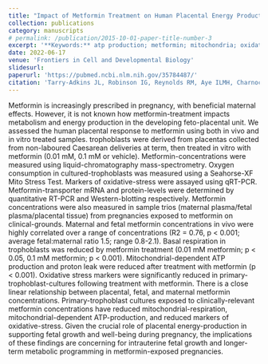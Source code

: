 ```yaml
---
title: "Impact of Metformin Treatment on Human Placental Energy Production and Oxidative Stress"
collection: publications
category: manuscripts
# permalink: /publication/2015-10-01-paper-title-number-3
excerpt: '**Keywords:** atp production; metformin; mitochondria; oxidative stress; placenta; proton leak; respiration; trophoblast'
date: 2022-06-17
venue: 'Frontiers in Cell and Developmental Biology'
slidesurl: 
paperurl: 'https://pubmed.ncbi.nlm.nih.gov/35784487/'
citation: 'Tarry-Adkins JL, Robinson IG, Reynolds RM, Aye ILMH, Charnock-Jones DS, Jenkins B, Koulmann A, Ozanne SE, Aiken CE. Impact of Metformin Treatment on Human Placental Energy Production and Oxidative Stress. Front Cell Dev Biol. 2022 Jun 17;10:935403. doi: 10.3389/fcell.2022.935403. PMID: 35784487; PMCID: PMC9247405.'
---
```


Metformin is increasingly prescribed in pregnancy, with beneficial maternal effects. However, it is not known how metformin-treatment impacts metabolism and energy production in the developing feto-placental unit. We assessed the human placental response to metformin using both in vivo and in vitro treated samples. trophoblasts were derived from placentas collected from non-laboured Caesarean deliveries at term, then treated in vitro with metformin (0.01 mM, 0.1 mM or vehicle). Metformin-concentrations were measured using liquid-chromatography mass-spectrometry. Oxygen consumption in cultured-trophoblasts was measured using a Seahorse-XF Mito Stress Test. Markers of oxidative-stress were assayed using qRT-PCR. Metformin-transporter mRNA and protein-levels were determined by quantitative RT-PCR and Western-blotting respectively. Metformin concentrations were also measured in sample trios (maternal plasma/fetal plasma/placental tissue) from pregnancies exposed to metformin on clinical-grounds. Maternal and fetal metformin concentrations in vivo were highly correlated over a range of concentrations (R2 = 0.76, p < 0.001; average fetal:maternal ratio 1.5; range 0.8-2.1). Basal respiration in trophoblasts was reduced by metformin treatment (0.01 mM metformin; p < 0.05, 0.1 mM metformin; p < 0.001). Mitochondrial-dependent ATP production and proton leak were reduced after treatment with metformin (p < 0.001). Oxidative stress markers were significantly reduced in primary-trophoblast-cultures following treatment with metformin. There is a close linear relationship between placental, fetal, and maternal metformin concentrations. Primary-trophoblast cultures exposed to clinically-relevant metformin concentrations have reduced mitochondrial-respiration, mitochondrial-dependent ATP-production, and reduced markers of oxidative-stress. Given the crucial role of placental energy-production in supporting fetal growth and well-being during pregnancy, the implications of these findings are concerning for intrauterine fetal growth and longer-term metabolic programming in metformin-exposed pregnancies.